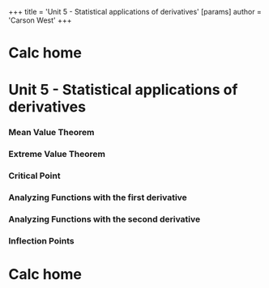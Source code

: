 +++
 title = 'Unit 5 - Statistical applications of derivatives'
[params]
	author = 'Carson West'
+++
# Calc home

# Unit 5 - Statistical applications of derivatives
### Mean Value Theorem
### Extreme Value Theorem
### Critical Point

### Analyzing Functions with the first derivative
### Analyzing Functions with the second derivative
### Inflection Points

# Calc home
